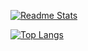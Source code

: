[![Readme Stats](https://github-readme-stats.vercel.app/api?username=ikim23&theme=gotham&count_private=true&show_icons=true)](https://github.com/anuraghazra/github-readme-stats)

[![Top Langs](https://github-readme-stats.vercel.app/api/top-langs/?username=ikim23&theme=gotham&layout=compact)](https://github.com/anuraghazra/github-readme-stats)
